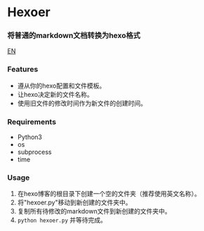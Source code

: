 # Hexoer  
### 将普通的markdown文档转换为hexo格式
[EN](https://github.com/zkkkillua/hexoer-import-plain-markdown-to-hexo/blob/master/README.md#hexoer)  
  
### Features
- 遵从你的hexo配置和文件模板。
- 让hexo决定新的文件名称。
- 使用旧文件的修改时间作为新文件的创建时间。
  
### Requirements
- Python3
- os
- subprocess
- time
  
### Usage
1. 在hexo博客的根目录下创建一个空的文件夹（推荐使用英文名称）。
2. 将"hexoer.py"移动到新创建的文件夹中。
3. 复制所有待修改的markdown文件到新创建的文件夹中。
4. `python hexoer.py` 并等待完成。
